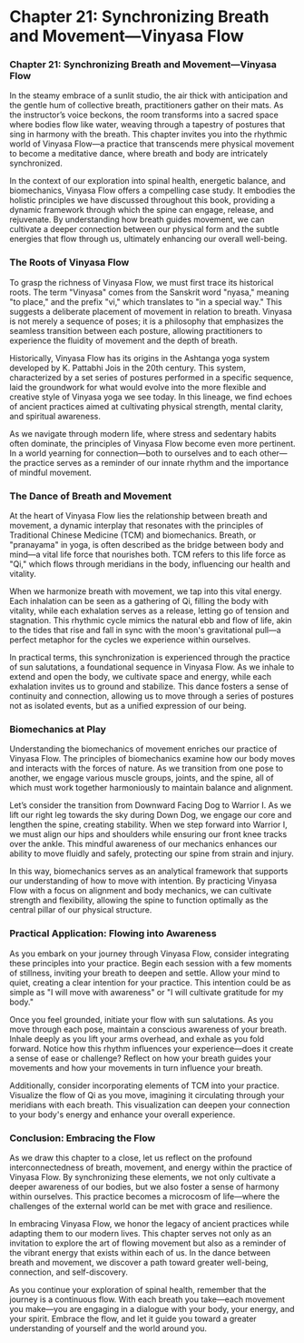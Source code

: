 # Chapter 21: Synchronizing Breath and Movement—Vinyasa Flow

### Chapter 21: Synchronizing Breath and Movement—Vinyasa Flow

In the steamy embrace of a sunlit studio, the air thick with anticipation and the gentle hum of collective breath, practitioners gather on their mats. As the instructor’s voice beckons, the room transforms into a sacred space where bodies flow like water, weaving through a tapestry of postures that sing in harmony with the breath. This chapter invites you into the rhythmic world of Vinyasa Flow—a practice that transcends mere physical movement to become a meditative dance, where breath and body are intricately synchronized. 

In the context of our exploration into spinal health, energetic balance, and biomechanics, Vinyasa Flow offers a compelling case study. It embodies the holistic principles we have discussed throughout this book, providing a dynamic framework through which the spine can engage, release, and rejuvenate. By understanding how breath guides movement, we can cultivate a deeper connection between our physical form and the subtle energies that flow through us, ultimately enhancing our overall well-being.

### The Roots of Vinyasa Flow

To grasp the richness of Vinyasa Flow, we must first trace its historical roots. The term "Vinyasa" comes from the Sanskrit word "nyasa," meaning "to place," and the prefix "vi," which translates to "in a special way." This suggests a deliberate placement of movement in relation to breath. Vinyasa is not merely a sequence of poses; it is a philosophy that emphasizes the seamless transition between each posture, allowing practitioners to experience the fluidity of movement and the depth of breath.

Historically, Vinyasa Flow has its origins in the Ashtanga yoga system developed by K. Pattabhi Jois in the 20th century. This system, characterized by a set series of postures performed in a specific sequence, laid the groundwork for what would evolve into the more flexible and creative style of Vinyasa yoga we see today. In this lineage, we find echoes of ancient practices aimed at cultivating physical strength, mental clarity, and spiritual awareness.

As we navigate through modern life, where stress and sedentary habits often dominate, the principles of Vinyasa Flow become even more pertinent. In a world yearning for connection—both to ourselves and to each other—the practice serves as a reminder of our innate rhythm and the importance of mindful movement.

### The Dance of Breath and Movement

At the heart of Vinyasa Flow lies the relationship between breath and movement, a dynamic interplay that resonates with the principles of Traditional Chinese Medicine (TCM) and biomechanics. Breath, or "pranayama" in yoga, is often described as the bridge between body and mind—a vital life force that nourishes both. TCM refers to this life force as "Qi," which flows through meridians in the body, influencing our health and vitality.

When we harmonize breath with movement, we tap into this vital energy. Each inhalation can be seen as a gathering of Qi, filling the body with vitality, while each exhalation serves as a release, letting go of tension and stagnation. This rhythmic cycle mimics the natural ebb and flow of life, akin to the tides that rise and fall in sync with the moon's gravitational pull—a perfect metaphor for the cycles we experience within ourselves.

In practical terms, this synchronization is experienced through the practice of sun salutations, a foundational sequence in Vinyasa Flow. As we inhale to extend and open the body, we cultivate space and energy, while each exhalation invites us to ground and stabilize. This dance fosters a sense of continuity and connection, allowing us to move through a series of postures not as isolated events, but as a unified expression of our being.

### Biomechanics at Play

Understanding the biomechanics of movement enriches our practice of Vinyasa Flow. The principles of biomechanics examine how our body moves and interacts with the forces of nature. As we transition from one pose to another, we engage various muscle groups, joints, and the spine, all of which must work together harmoniously to maintain balance and alignment.

Let’s consider the transition from Downward Facing Dog to Warrior I. As we lift our right leg towards the sky during Down Dog, we engage our core and lengthen the spine, creating stability. When we step forward into Warrior I, we must align our hips and shoulders while ensuring our front knee tracks over the ankle. This mindful awareness of our mechanics enhances our ability to move fluidly and safely, protecting our spine from strain and injury.

In this way, biomechanics serves as an analytical framework that supports our understanding of how to move with intention. By practicing Vinyasa Flow with a focus on alignment and body mechanics, we can cultivate strength and flexibility, allowing the spine to function optimally as the central pillar of our physical structure.

### Practical Application: Flowing into Awareness

As you embark on your journey through Vinyasa Flow, consider integrating these principles into your practice. Begin each session with a few moments of stillness, inviting your breath to deepen and settle. Allow your mind to quiet, creating a clear intention for your practice. This intention could be as simple as "I will move with awareness" or "I will cultivate gratitude for my body."

Once you feel grounded, initiate your flow with sun salutations. As you move through each pose, maintain a conscious awareness of your breath. Inhale deeply as you lift your arms overhead, and exhale as you fold forward. Notice how this rhythm influences your experience—does it create a sense of ease or challenge? Reflect on how your breath guides your movements and how your movements in turn influence your breath.

Additionally, consider incorporating elements of TCM into your practice. Visualize the flow of Qi as you move, imagining it circulating through your meridians with each breath. This visualization can deepen your connection to your body's energy and enhance your overall experience.

### Conclusion: Embracing the Flow

As we draw this chapter to a close, let us reflect on the profound interconnectedness of breath, movement, and energy within the practice of Vinyasa Flow. By synchronizing these elements, we not only cultivate a deeper awareness of our bodies, but we also foster a sense of harmony within ourselves. This practice becomes a microcosm of life—where the challenges of the external world can be met with grace and resilience.

In embracing Vinyasa Flow, we honor the legacy of ancient practices while adapting them to our modern lives. This chapter serves not only as an invitation to explore the art of flowing movement but also as a reminder of the vibrant energy that exists within each of us. In the dance between breath and movement, we discover a path toward greater well-being, connection, and self-discovery.

As you continue your exploration of spinal health, remember that the journey is a continuous flow. With each breath you take—each movement you make—you are engaging in a dialogue with your body, your energy, and your spirit. Embrace the flow, and let it guide you toward a greater understanding of yourself and the world around you.